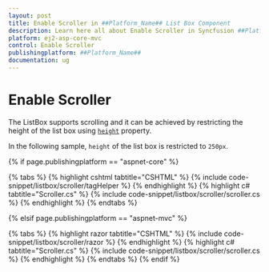 ```yaml
---
layout: post
title: Enable Scroller in ##Platform_Name## List Box Component
description: Learn here all about Enable Scroller in Syncfusion ##Platform_Name## List Box component of Syncfusion Essential JS 2 and more.
platform: ej2-asp-core-mvc
control: Enable Scroller
publishingplatform: ##Platform_Name##
documentation: ug
---
```



# Enable Scroller

The ListBox supports scrolling and it can be achieved by restricting the height of the list box using [`height`](https://help.syncfusion.com/cr/cref_files/aspnetcore-js2/Syncfusion.EJ2~Syncfusion.EJ2.DropDowns.ListBox~Height.html) property.

In the following sample, `height` of the list box is restricted to `250px`.

{% if page.publishingplatform == "aspnet-core" %}

{% tabs %}
{% highlight cshtml tabtitle="CSHTML" %}
{% include code-snippet/listbox/scroller/tagHelper %}
{% endhighlight %}
{% highlight c# tabtitle="Scroller.cs" %}
{% include code-snippet/listbox/scroller/scroller.cs %}
{% endhighlight %}
{% endtabs %}

{% elsif page.publishingplatform == "aspnet-mvc" %}

{% tabs %}
{% highlight razor tabtitle="CSHTML" %}
{% include code-snippet/listbox/scroller/razor %}
{% endhighlight %}
{% highlight c# tabtitle="Scroller.cs" %}
{% include code-snippet/listbox/scroller/scroller.cs %}
{% endhighlight %}
{% endtabs %}
{% endif %}

